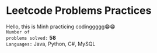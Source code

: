 # Leetcode Problems Practices

Hello, this is Minh practicing codinggggg😁😁
<br/>
<code>Number of problems solved:</code> **58**
<br/>
<code>Languages:</code> Java, Python, C#, MySQL

